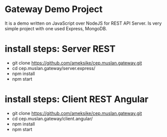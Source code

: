 # Gateway Demo Project 
It is a demo written on JavaScript over NodeJS for REST API Server. Is very simple project with one used Express, MongoDB.

# install steps: Server REST 
- git clone https://github.com/ameksike/cep.muslan.gateway.git
- cd cep.muslan.gateway/server.express/
- npm install 
- npm start


# install steps: Client REST Angular
- git clone https://github.com/ameksike/cep.muslan.gateway.git
- cd cep.muslan.gateway/client.angular/
- npm install 
- npm start

